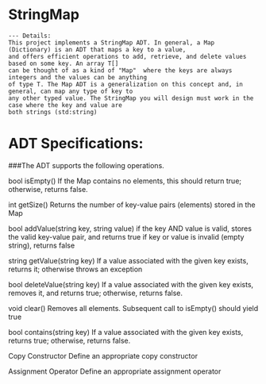 # StringMap

~~~
--- Details:
This project implements a StringMap ADT. In general, a Map (Dictionary) is an ADT that maps a key to a value,
and offers efficient operations to add, retrieve, and delete values based on some key. An array T[] 
can be thought of as a kind of "Map"  where the keys are always integers and the values can be anything 
of type T. The Map ADT is a generalization on this concept and, in general, can map any type of key to 
any other typed value. The StringMap you will design must work in the case where the key and value are 
both strings (std:string)

~~~

# ADT Specifications:
###The ADT supports the following operations.

bool isEmpty() 
If the Map contains no elements, this should return true; otherwise, returns false.

int getSize()
Returns the number of key-value pairs (elements) stored in the Map

bool addValue(string key, string value)
if the key AND value is valid, stores the valid key-value pair, and returns true
if key or value is invalid (empty string), returns false

string getValue(string key)
If a value associated with the given key exists, returns it; otherwise throws an exception

bool deleteValue(string key)
If a value associated with the given key exists, removes it, and returns true; otherwise, returns false.

void clear() 
Removes all elements. Subsequent call to isEmpty() should yield true

bool contains(string key)
If a value associated with the given key exists, returns true; otherwise, returns false.

Copy Constructor
Define an appropriate copy constructor

Assignment Operator
Define an appropriate assignment operator

